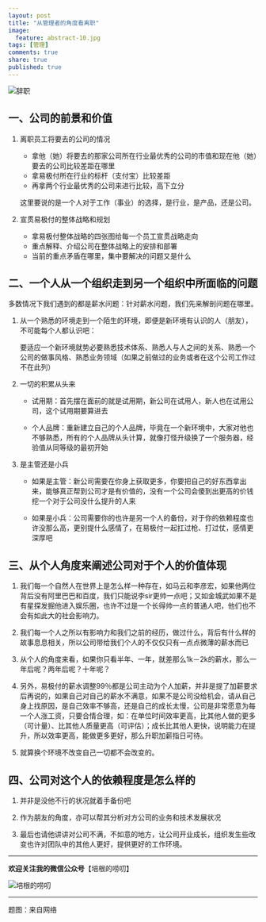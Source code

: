 ```yaml
---
layout: post
title: "从管理者的角度看离职"
image:
  feature: abstract-10.jpg
tags: [管理]
comments: true
share: true
published: true
---
```



![辞职](http://pic.yupoo.com/peigen123_v/EymwBNzi/X1FDJ.jpg)

## 一、公司的前景和价值

1. 离职员工将要去的公司的情况
	* 拿他（她）将要去的那家公司所在行业最优秀的公司的市值和现在他（她）要去的公司比较差距在哪里
	* 拿易极付所在行业的标杆（支付宝）比较差距
	* 再拿两个行业最优秀的公司来进行比较，高下立分

	这里要说的是一个人对于工作（事业）的选择，是行业，是产品，还是公司。

2. 宣贯易极付的整体战略和规划
	* 拿易极付整体战略的四张图给每一个员工宣贯战略走向
	* 重点解释、介绍公司在整体战略上的安排和部署
	* 当前的重点矛盾在哪里，集中要解决的问题又是什么

## 二、一个人从一个组织走到另一个组织中所面临的问题

多数情况下我们遇到的都是薪水问题：针对薪水问题，我们先来解剖问题在哪里。

1. 从一个熟悉的环境走到一个陌生的环境，即便是新环境有认识的人（朋友），不可能每个人都认识吧：
	
	要适应一个新环境就势必要熟悉技术体系、熟悉人与人之间的关系、熟悉一个公司的做事风格、熟悉业务领域（如果之前做过的业务或者在这个公司工作过不在此列）

2. 一切的积累从头来

	* 试用期：首先摆在面前的就是试用期，新公司在试用人，新人也在试用公司，这个试用期要算进去
	
	* 个人品牌：重新建立自己的个人品牌，毕竟在一个新环境中，大家对他也不够熟悉，所有的个人品牌从头计算，就像打怪升级换了一个服务器，经验值从同等级的最初开始

3. 是主管还是小兵
	* 如果是主管：新公司需要在你身上获取更多，你要把自己的好东西拿出来，能够真正帮到公司才是有价值的，没有一个公司会傻到出更高的价钱挖一个对于公司没什么提升的人来
	
	* 如果是小兵：公司需要你的也许是另一个人的备份，对于你的依赖程度也许没那么高，更别提什么感情了，在易极付一起扛过枪、打过仗，感情更深厚吧

## 三、从个人角度来阐述公司对于个人的价值体现

1. 我们每一个自然人在世界上是怎么样一种存在，如马云和李彦宏，如果他两位背后没有阿里巴巴和百度，我们只能说李sir更帅一点吧；又如金城武如果不是有星探发掘他进入娱乐圈，也许不过是一个长得帅一点的普通人吧，他们也不会有如此大的社会影响力。

2. 我们每一个人之所以有影响力和我们之前的经历，做过什么，背后有什么样的故事息息相关，所以公司带给我们个人的不仅仅只有一点点微薄的薪水而已

3. 从个人的角度来看，如果你只看半年、一年，就差那么1k－2k的薪水，那么一年后呢？两年后呢？十年呢？

4. 另外，易极付的薪水调整99％都是公司主动为个人加薪，并非是提了加薪要求后再说的，如果自己对自己的薪水不满意，如果不是公司没给机会，请从自己身上找原因，是自己效率不够高，还是自己的成长太慢，公司是非常愿意为每一个人涨工资，只要合情合理，如：在单位时间效率更高，比其他人做的更多（可计量）、比其他人质量更高（可评估）；成长比其他人更快，说明能力在提升，所以效率更高，能做更多更好，那么升职加薪指日可待。

5. 就算换个环境不改变自己一切都不会改变的。

## 四、公司对这个人的依赖程度是怎么样的

1. 并非是没他不行的状况就着手备份吧

2. 作为朋友的角度，亦可以帮其分析对方公司的业务和技术发展状况

3. 最后也请他讲讲对公司不满，不如意的地方，让公司开业成长，组织发生些改变也许对团队中的其他人更好，提供更好的工作环境。


---
**欢迎关注我的微信公众号**【培根的唠叨】

![培根的唠叨](http://pic.yupoo.com/peigen123_v/FlH0GKmz/12EiFV.jpg)

---
题图：来自网络
